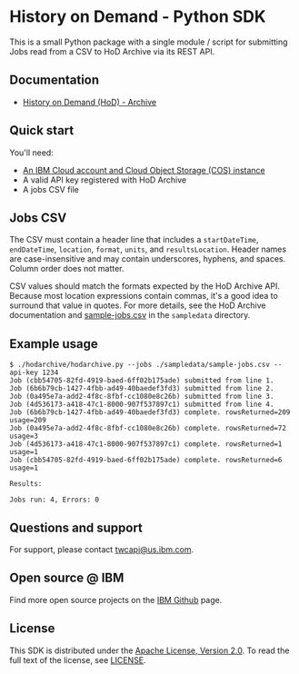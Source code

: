 # History on Demand - Python SDK
This is a small Python package with a single module / script for submitting Jobs read from a CSV to HoD Archive via its REST API.

## Documentation

* [History on Demand (HoD) - Archive](https://docs.google.com/document/d/1S21137fFwX9o7ZqT2kjqwjgikmPUNOpmkEO6ex7ts_U)

## Quick start

You'll need:

* [An IBM Cloud account and Cloud Object Storage (COS) instance](https://docs.google.com/document/d/1S21137fFwX9o7ZqT2kjqwjgikmPUNOpmkEO6ex7ts_U/edit#heading=h.t3a08xhznh4c)
* A valid API key registered with HoD Archive
* A jobs CSV file

## Jobs CSV

The CSV must contain a header line that includes a ``startDateTime``, ``endDateTime``, ``location``, ``format``, ``units``, and ``resultsLocation``. Header names are case-insensitive and may contain underscores, hyphens, and spaces. Column order does not matter.

CSV values should match the formats expected by the HoD Archive API. Because most location expressions contain commas, it's a good idea to surround that value in quotes. For more details, see the HoD Archive documentation and [sample-jobs.csv](./sampledata/sample-jobs.csv) in the `sampledata` directory.

## Example usage

```shell
$ ./hodarchive/hodarchive.py --jobs ./sampledata/sample-jobs.csv --api-key 1234
Job (cbb54705-82fd-4919-baed-6ff02b175ade) submitted from line 1.
Job (6b6b79cb-1427-4fbb-ad49-40baedef3fd3) submitted from line 2.
Job (0a495e7a-add2-4f8c-8fbf-cc1080e8c26b) submitted from line 3.
Job (4d536173-a418-47c1-8000-907f537897c1) submitted from line 4.
Job (6b6b79cb-1427-4fbb-ad49-40baedef3fd3) complete. rowsReturned=209 usage=209
Job (0a495e7a-add2-4f8c-8fbf-cc1080e8c26b) complete. rowsReturned=72 usage=3
Job (4d536173-a418-47c1-8000-907f537897c1) complete. rowsReturned=1 usage=1
Job (cbb54705-82fd-4919-baed-6ff02b175ade) complete. rowsReturned=6 usage=1

Results:

Jobs run: 4, Errors: 0
```

## Questions and support

For support, please contact twcapi@us.ibm.com.

## Open source @ IBM

Find more open source projects on the [IBM Github](https://github.com/IBM) page.

## License

This SDK is distributed under the [Apache License, Version 2.0](https://www.apache.org/licenses/LICENSE-2.0). To read the full text of the license, see [LICENSE](./LICENSE).
